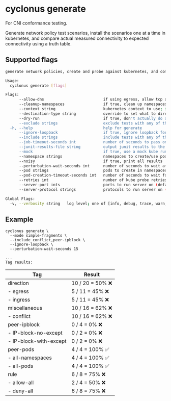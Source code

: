 # cyclonus generate

For CNI conformance testing.

Generate network policy test scenarios, install the scenarios one at a time in kubernetes,
and compare actual measured connectivity to expected connectivity using a truth table.

## Supported flags

```bash
generate network policies, create and probe against kubernetes, and compare to expected results

Usage:
  cyclonus generate [flags]

Flags:
      --allow-dns                          if using egress, allow tcp and udp over port 53 for DNS resolution (default true)
      --cleanup-namespaces                 if true, clean up namespaces after completion
      --context string                     kubernetes context to use; if empty, uses default context
      --destination-type string            override to set what to direct requests at; if not specified, the tests will be left as-is; one of service-name, service-ip, pod-ip
      --dry-run                            if true, don't actually do anything: just print out what would be done
      --exclude strings                    exclude tests with any of these tags.  See 'include' field for valid tags (default [multi-peer,upstream-e2e,example,end-port])
  -h, --help                               help for generate
      --ignore-loopback                    if true, ignore loopback for truthtable correctness verification
      --include strings                    include tests with any of these tags; if empty, all tests will be included.
      --job-timeout-seconds int            number of seconds to pass on to 'agnhost connect --timeout=%ds' flag (default 10)
      --junit-results-file string          output junit results to the specified file
      --mock                               if true, use a mock kube runner (i.e. don't actually run tests against kubernetes; instead, product fake results
      --namespace strings                  namespaces to create/use pods in (default [x,y,z])
      --noisy                              if true, print all results
      --perturbation-wait-seconds int      number of seconds to wait after perturbing the cluster (i.e. create a network policy, modify a ns/pod label) before running probes, to give the CNI time to update the cluster state (default 5)
      --pod strings                        pods to create in namespaces (default [a,b,c])
      --pod-creation-timeout-seconds int   number of seconds to wait for pods to create, be running and have IP addresses (default 60)
      --retries int                        number of kube probe retries to allow, if probe fails (default 1)
      --server-port ints                   ports to run server on (default [80,81])
      --server-protocol strings            protocols to run server on (default [TCP,UDP,SCTP])

Global Flags:
  -v, --verbosity string   log level; one of [info, debug, trace, warn, error, fatal, panic] (default "info")
```

## Example

```
cyclonus generate \
  --mode simple-fragments \
  --include conflict,peer-ipblock \
  --ignore-loopback \
  --perturbation-wait-seconds 15

...
Tag results:
```
| Tag | Result |
| --- | --- |
| direction | 10 / 20 = 50% ❌ |
|  - egress | 5 / 11 = 45% ❌ |
|  - ingress | 5 / 11 = 45% ❌ |
| miscellaneous | 10 / 16 = 62% ❌ |
|  - conflict | 10 / 16 = 62% ❌ |
| peer-ipblock | 0 / 4 = 0% ❌ |
|  - IP-block-no-except | 0 / 2 = 0% ❌ |
|  - IP-block-with-except | 0 / 2 = 0% ❌ |
| peer-pods | 4 / 4 = 100% ✅ |
|  - all-namespaces | 4 / 4 = 100% ✅ |
|  - all-pods | 4 / 4 = 100% ✅ |
| rule | 6 / 8 = 75% ❌ |
|  - allow-all | 2 / 4 = 50% ❌ |
|  - deny-all | 6 / 8 = 75% ❌ |